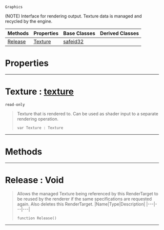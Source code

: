  `Graphics`

(NOTE) Interface for rendering output. Texture data is managed and recycled by the engine.

|Methods|Properties|Base Classes|Derived Classes|
|---|---|---|---|
|[ Release](https://github.com/ZilchEngine/ZilchDocs/blob/master/code_reference/class_reference/rendertarget.markdown#release-void)|[ Texture](https://github.com/ZilchEngine/ZilchDocs/blob/master/code_reference/class_reference/rendertarget.markdown#texture-zero-engine-docu)|[safeid32](https://github.com/ZilchEngine/ZilchDocs/blob/master/code_reference/class_reference/safeid32.markdown)| |


 #  Properties


---  
 #  Texture : [texture](https://github.com/ZilchEngine/ZilchDocs/blob/master/code_reference/class_reference/texture.markdown)

 `read-only`

> Texture that is rendered to. Can be used as shader input to a separate rendering operation.
> ``` lang=cpp, name=Nada
> var Texture : Texture


---  
 #  Methods


---  
 #  Release : Void

> Allows the managed Texture being referenced by this RenderTarget to be reused by the renderer if the same specifications are requested again. Also deletes this RenderTarget.
> |Name|Type|Description|
> |---|---|---|
> ``` lang=cpp, name=Nada
> function Release()
> ``` 


---  
 

 